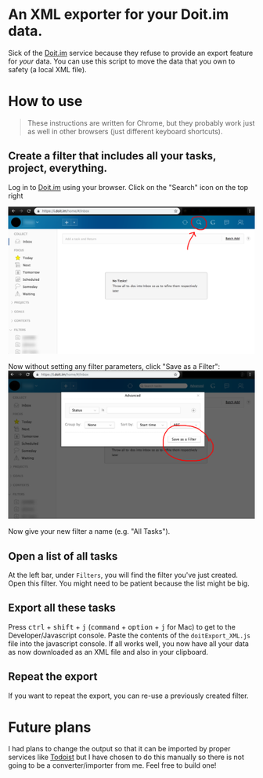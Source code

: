 # An XML exporter for your Doit.im data.

Sick of the [Doit.im](https://doit.im) service because they refuse to provide an export feature for *your* data. You can use this script to move the data that you own to safety (a local XML file).

# How to use
> These instructions are written for Chrome, but they probably work just as well in other browsers (just different keyboard shortcuts).

## Create a filter that includes all your tasks, project, everything.
Log in to [Doit.im](https://doit.im) using your browser. 
Click on the "Search" icon on the top right

![Click Search Icon](docs/instruction1.png?raw=true "Click Search Icon")

Now without setting any filter parameters, click "Save as a Filter":
![Save as a Filter](docs/instruction2.png?raw=true "Save as a Filter")

Now give your new filter a name (e.g. "All Tasks").

## Open a list of all tasks
At the left bar, under `Filters`, you will find the filter you've just created. Open this filter. You might need to be patient because the list might be big.

## Export all these tasks
Press <kbd>ctrl</kbd> + <kbd>shift</kbd> + <kbd>j</kbd> (<kbd>command</kbd> + <kbd>option</kbd> + <kbd>j</kbd> for Mac) to get to the Developer/Javascript console. Paste the contents of the `doitExport_XML.js` file into the javascript console. If all works well, you now have all your data as now downloaded as an XML file and also in your clipboard.

## Repeat the export
If you want to repeat the export, you can re-use a previously created filter.

# Future plans
I had plans to change the output so that it can be imported by proper services like [Todoist](https://todoist.com) but I have chosen to do this manually so there is not going to be a converter/importer from me. Feel free to build one!
